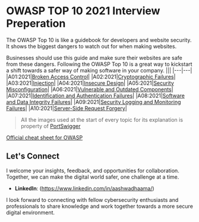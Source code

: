 # OWASP TOP 10 2021 Interview Preperation 

The OWASP Top 10 is like a guidebook for developers and website security. It shows the biggest dangers to watch out for when making websites. 

Businesses should use this guide and make sure their websites are safe from these dangers. Following the OWASP Top 10 is a great way to kickstart a shift towards a safer way of making software in your company. 
||| 
|---|---|
|A01:2021|[Broken Access Control](Broken-Access-Control.md)|
|A02:2021|[Cryptographic Failures](Cryptographic-Failures.md)|
|A03:2021|[Injection](Injection.md)|
|A04:2021|[Insecure Design](Insecure-Design.md)|
|A05:2021|[Security Misconfiguration](Security-Misconfiguration.md)|
|A06:2021|[Vulnerable and Outdated Components](Vulnerable-and-Outdated-Components.md)|
|A07:2021|[Identification and Authentication Failures](Identification-and-Authentication-Failures.md)|
|A08:2021|[Software and Data Integrity Failures](Software-and-Data-Integrity-Failures.md)|
|A09:2021|[Security Logging and Monitoring Failures](Security-Logging-and-Monitoring-Failures.md)|
|A10:2021|[Server-Side Request Forgery](Server-Side-Request-Forgery.md)|

> All the images used at the start of every topic for its explanation is property of [PortSwigger](https://portswigger.net) 

[Official cheat sheet for OWASP](https://cheatsheetseries.owasp.org/IndexTopTen.html) 

## Let's Connect

I welcome your insights, feedback, and opportunities for collaboration. Together, we can make the digital world safer, one challenge at a time.

- **LinkedIn**: (https://www.linkedin.com/in/aashwadhaama/)

I look forward to connecting with fellow cybersecurity enthusiasts and professionals to share knowledge and work together towards a more secure digital environment.
